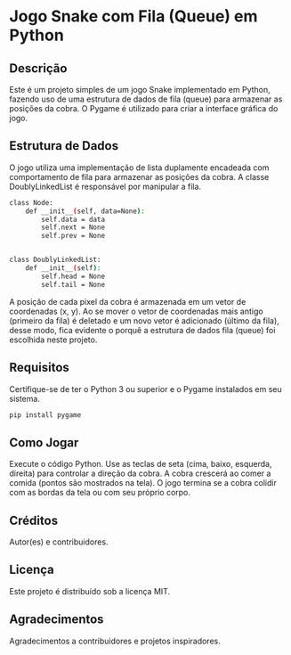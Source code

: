 # Jogo Snake com Fila (Queue) em Python

## Descrição

Este é um projeto simples de um jogo Snake implementado em Python, fazendo uso de uma estrutura de dados de fila (queue) para armazenar as posições da cobra. O Pygame é utilizado para criar a interface gráfica do jogo.

## Estrutura de Dados

O jogo utiliza uma implementação de lista duplamente encadeada com comportamento de fila para armazenar as posições da cobra. A classe DoublyLinkedList é responsável por manipular a fila.

```bash
class Node:
    def __init__(self, data=None):
        self.data = data
        self.next = None
        self.prev = None


class DoublyLinkedList:
    def __init__(self):
        self.head = None
        self.tail = None
```
A posição de cada pixel da cobra é armazenada em um vetor de coordenadas (x, y). Ao se mover o vetor de coordenadas mais antigo (primeiro da fila) é deletado e um novo vetor é adicionado (último da fila), desse modo, fica evidente o porquê a estrutura de dados fila (queue) foi escolhida neste projeto.

## Requisitos

Certifique-se de ter o Python 3 ou superior e o Pygame instalados em seu sistema.

```bash
pip install pygame
```
## Como Jogar

Execute o código Python.
Use as teclas de seta (cima, baixo, esquerda, direita) para controlar a direção da cobra.
A cobra crescerá ao comer a comida (pontos são mostrados na tela).
O jogo termina se a cobra colidir com as bordas da tela ou com seu próprio corpo.


## Créditos

Autor(es) e contribuidores.

## Licença

Este projeto é distribuído sob a licença MIT.

## Agradecimentos

Agradecimentos a contribuidores e projetos inspiradores.
